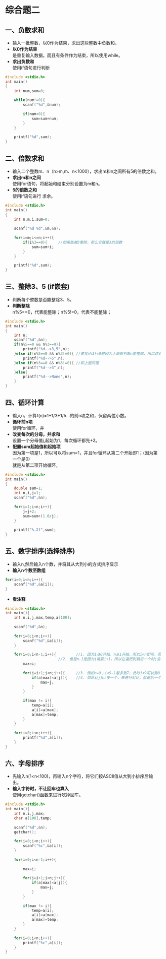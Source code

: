 # 综合题二
## 一、负数求和
* 输入一批整数，以0作为结束，求出这些整数中负数和。
* **以0作为结束**<br>
    是重复输入数据，而且有条件作为结束，所以使用while。
* **求出负数和**<br>
    使用if语句进行判断
```c
#include <stdio.h>
int main()
{
	int num,sum=0;
  
	while(num!=0){
		scanf("%d",&num);
		
		if(num<0){
			sum=sum+num;
		}
	}
	
	printf("%d",sum);
} 
```

## 二、倍数求和
* 输入二个整数m、n（n>m,m、n<1000），求出m和n之间所有5的倍数之和。
* **求出m和n之间**<br>
    使用for语句，将起始和结束分别设置为m和n。
* **5的倍数之和**<br>
    使用if语句进行 求余。
```c
#include <stdio.h>
int main()
{
	int n,m,i,sum=0;
	
	scanf("%d %d",&m,&n);
	
	for(i=m;i<=n;i++){
		if(i%3==0){		//如果能被3整除，那么它就是3的倍数
			sum=sum+i;
		}	
	}
	
	printf("%d",sum);
}
```

## 三、整除3、5 (if嵌套)
* 判断每个整数是否能整除3、5。 
* **判断整除**<br>
    n%5==0，代表能整除；n%5!=0，代表不能整除；
```c
#include <stdio.h>
int main()
{
	int n;
	scanf("%d",&n);
	if(n%5==0 && n%3==0){
		printf("%d-->3,5",n);
	}else if(n%5==0 && n%3!=0){	//要写n%3!=0是因为上面有判断n能整除，所以这边需要不能整除
		printf("%d-->5",n);
	}else if(n%3==0 && n%5!=0){	//和上面同理
		printf("%d-->3",n);
	}else{
		printf("%d-->None",n);
	}
}
```

## 四、循环计算
* 输入n，计算f(n)=1+1/3+1/5…的前n项之和，保留两位小数。
* **循环前n项**<br>
    使用for循环，并
* **改变每次的分母，并求和**<br>
    设置一个分母值j,起始为1，每次循环都先+2。
* **配置sum起始值和起始项**<br>
    因为第一项是1，所以可以将sum=1，并且for循环从第二个开始即1；(因为第一个是0)<br>
    就是从第二项开始循环。
```c
#include <stdio.h>
int main()
{
	double sum=1; 
	int n,i,j=1;
	scanf("%d",&n);
	
	for(i=1;i<n;i++){
		j=j+2;
		sum=sum+(1.0/j);
	} 
	
	printf("%.2f",sum);
}
```

## 五、数字排序(选择排序)
* 输入n,然后输入n个数，并将其从大到小的方式排序显示
* **输入n个数至数组**<br>
```c
for(i=0;i<n;i++){
	scanf("%d",&a[i]);	
}
```
* **看注释**
```c
#include <stdio.h>
int main(){
	int n,i,j,max,temp,a[100];
	
	scanf("%d",&n);
	
	for(i=0;i<n;i++){
		scanf("%d",&a[i]);	
	}
	
	for(i=0;i<n-1;i++){			//1. 因为i从0开始，n从1开始，所以i<n即可，而非i<=n；
						//2. 但是n-1是因为j需要i+1，所以在遍历到最后一个时j会溢出。
		max=i;				
	
		for(j=i+1;j<n;j++){		//3. 例如n=9；i<9-1最多到7，此时j<9可以到8 即j能为0-8，共9个数。
			if(a[max]<a[j]){	//4. 如此让j比i多一个，来进行对比，就是后一个值和前一个进行对比
				max=j;		
			}
		}
		
		if(max != i){
			temp=a[i];
			a[i]=a[max];
			a[max]=temp;
		} 
	}
	
	for(i=0;i<n;i++){
		printf("%d",a[i]);
	}
} 
```

## 六、字母排序
* 先输入n(1<n<100)，再输入n个字符，将它们按ASCII值从大到小排序后输出。
* **输入字符时，不让回车也算入**<br>
    使用getchar()函数来进行吃掉回车。
```c
#include <stdio.h>
int main(){
	int n,i,j,max;
	char a[100],temp;
	
	scanf("%d",&n);
	getchar();
	
	for(i=0;i<n;i++){
		scanf("%c",&a[i]);
	}
	
	for(i=0;i<n-1;i++){
		
		max=i;
		
		for(j=i+1;j<n;j++){
			if(a[max]<a[j]){
				max=j;
			}
		}
		
		if(max != i){
			temp=a[i];
			a[i]=a[max];
			a[max]=temp;
		}
	}
	
	for(i=0;i<n;i++){
		printf("%c",a[i]);
	}
}
```
